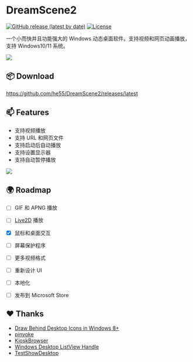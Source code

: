 # DreamScene2
[![GitHub release (latest by date)](https://img.shields.io/github/v/release/he55/DreamScene2)](https://github.com/he55/DreamScene2/releases/latest)
[![License](https://img.shields.io/github/license/he55/DreamScene2)](https://github.com/he55/DreamScene2/blob/main/LICENSE)

一个小而快并且功能强大的 Windows 动态桌面软件。支持视频和网页动画播放，支持 Windows10/11 系统。

![](images/Hiyori.gif)


## 📦 Download
https://github.com/he55/DreamScene2/releases/latest


## 📫 Features
- 支持视频播放
- 支持 URL 和网页文件
- 支持启动后自动播放
- 支持设置显示器
- 支持自动暂停播放

![](images/settings.jpg)


## 🌍 Roadmap
- [ ] GIF 和 APNG 播放
- [ ] [Live2D](https://www.live2d.com/) 播放
- [x] 鼠标和桌面交互
- [ ] 屏幕保护程序
- [ ] 更多视频格式
- [ ] 重新设计 UI
- [ ] 本地化
- [ ] 发布到 Microsoft Store


## ❤ Thanks
- [Draw Behind Desktop Icons in Windows 8+](https://www.codeproject.com/Articles/856020/Draw-Behind-Desktop-Icons-in-Windows-plus)
- [pinvoke](https://github.com/dotnet/pinvoke)
- [KioskBrowser](https://github.com/mortenbrudvik/KioskBrowser)
- [Windows Desktop ListView Handle](https://blog.syedgakbar.com/2013/01/19/windows-desktop-listview-handle/)
- [TestShowDesktop](https://github.com/louzixl/TestShowDesktop)
